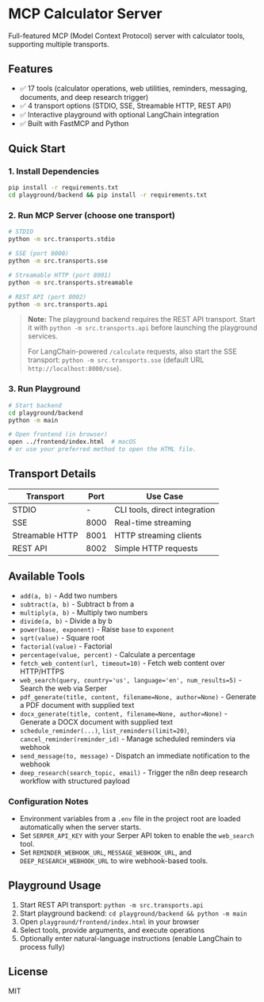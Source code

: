 # MCP Calculator Server

Full-featured MCP (Model Context Protocol) server with calculator tools, supporting multiple transports.

## Features

- ✅ 17 tools (calculator operations, web utilities, reminders, messaging, documents, and deep research trigger)
- ✅ 4 transport options (STDIO, SSE, Streamable HTTP, REST API)
- ✅ Interactive playground with optional LangChain integration
- ✅ Built with FastMCP and Python

## Quick Start

### 1. Install Dependencies

```bash
pip install -r requirements.txt
cd playground/backend && pip install -r requirements.txt
```

### 2. Run MCP Server (choose one transport)

```bash
# STDIO
python -m src.transports.stdio

# SSE (port 8000)
python -m src.transports.sse

# Streamable HTTP (port 8001)
python -m src.transports.streamable

# REST API (port 8002)
python -m src.transports.api
```

> **Note:** The playground backend requires the REST API transport. Start it with
> `python -m src.transports.api` before launching the playground services.
>
> For LangChain-powered `/calculate` requests, also start the SSE transport:
> `python -m src.transports.sse` (default URL `http://localhost:8000/sse`).

### 3. Run Playground

```bash
# Start backend
cd playground/backend
python -m main

# Open frontend (in browser)
open ../frontend/index.html  # macOS
# or use your preferred method to open the HTML file.
```

## Transport Details

| Transport        | Port | Use Case                    |
|------------------|------|-----------------------------|
| STDIO            | -    | CLI tools, direct integration |
| SSE              | 8000 | Real-time streaming         |
| Streamable HTTP  | 8001 | HTTP streaming clients      |
| REST API         | 8002 | Simple HTTP requests        |

## Available Tools

- `add(a, b)` - Add two numbers
- `subtract(a, b)` - Subtract b from a
- `multiply(a, b)` - Multiply two numbers
- `divide(a, b)` - Divide a by b
- `power(base, exponent)` - Raise `base` to `exponent`
- `sqrt(value)` - Square root
- `factorial(value)` - Factorial
- `percentage(value, percent)` - Calculate a percentage
- `fetch_web_content(url, timeout=10)` - Fetch web content over HTTP/HTTPS
- `web_search(query, country='us', language='en', num_results=5)` - Search the web via Serper
- `pdf_generate(title, content, filename=None, author=None)` - Generate a PDF document with supplied text
- `docx_generate(title, content, filename=None, author=None)` - Generate a DOCX document with supplied text
- `schedule_reminder(...)`, `list_reminders(limit=20)`, `cancel_reminder(reminder_id)` - Manage scheduled reminders via webhook
- `send_message(to, message)` - Dispatch an immediate notification to the webhook
- `deep_research(search_topic, email)` - Trigger the n8n deep research workflow with structured payload

### Configuration Notes

- Environment variables from a `.env` file in the project root are loaded automatically when the server starts.
- Set `SERPER_API_KEY` with your Serper API token to enable the `web_search` tool.
- Set `REMINDER_WEBHOOK_URL`, `MESSAGE_WEBHOOK_URL`, and `DEEP_RESEARCH_WEBHOOK_URL` to wire webhook-based tools.

## Playground Usage

1. Start REST API transport: `python -m src.transports.api`
2. Start playground backend: `cd playground/backend && python -m main`
3. Open `playground/frontend/index.html` in your browser
4. Select tools, provide arguments, and execute operations
5. Optionally enter natural-language instructions (enable LangChain to process fully)

## License

MIT
